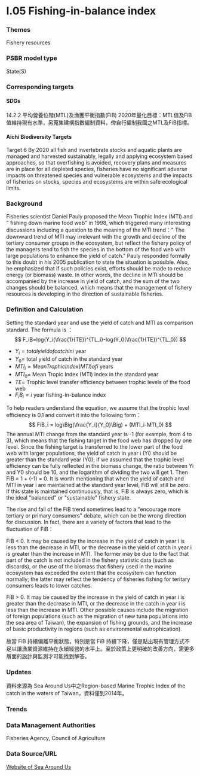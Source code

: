 # I.05 Fishing-in-balance index

<script type="text/javascript" src="http://cdn.mathjax.org/mathjax/latest/MathJax.js?config=TeX-AMS-MML_HTMLorMML"></script>

### Themes
Fishery resources
### PSBR model type
State(S)
### Corresponding targets
#### SDGs
14.2.2 平均營養位階(MTL)及漁獲平衡指數(FiB) 2020年量化目標：MTL值及FiB值維持現有水準，另蒐集建構指數編制資料，俾自行編制我國之MTL及FiB指標。
#### Aichi Biodiversity Targets
Target 6 By 2020 all fish and invertebrate stocks and aquatic plants are managed and harvested sustainably, legally and applying ecosystem based approaches, so that overfishing is avoided, recovery plans and measures are in place for all depleted species, fisheries have no significant adverse impacts on threatened species and vulnerable ecosystems and the impacts of fisheries on stocks, species and ecosystems are within safe ecological limits.
### Background
Fisheries scientist Daniel Pauly proposed the Mean Trophic Index (MTI) and " fishing down marine food web" in 1998, which triggered many interesting discussions including a question to the meaning of the MTI trend：" The downward trend of MTI may irrelevant with the growth and decline of the tertiary consumer groups in the ecosystem, but reflect the fishery policy of the managers tend to fish the species in the bottom of the food web with large populations to enhance the yield of catch." Pauly responded formally to this doubt in his 2005 publication to state the situation is possible. Also, he emphasized that if such policies exist, efforts should be made to reduce energy (or biomass) waste. In other words, the decline in MTI should be accompanied by the increase in yield of catch, and the sum of the two changes should be balanced, which means that the management of fishery resources is developing in the direction of sustainable fisheries.
### Definition and Calculation
Setting the standard year and use the yield of catch and MTI as comparison standard. The formula is ： $$ F_iB=log(Y_i(\frac{1}{TE})^{TL_i}-log(Y_0(\frac{1}{TE})^{TL_0}) $$
* $Y_i= total yield of catch in i$ year
* $Y_0=$ total yield of catch in the standard year
* $MTI_i= Mean Trophic Index (MTI) of i$ years
* $MTI_0=$ Mean Tropic Index (MTI) index in the standard year
* $TE=$ Trophic level transfer efficiency between trophic levels of the food web
* $F_iB_i= i$ year fishing-in-balance index

To help readers understand the equation, we assume that the trophic level efficiency is 0.1 and convert it into the following form： $$ FiB_i = log\Big(\frac{Y_i}{Y_0}\Big) + (MTI_i-MTI_0) $$ The annual MTI change from the standard year is -1 (for example, from 4 to 3), which means that the fishing target in the food web has dropped by one level. Since the fishing target is transferred to the lower part of the food web with larger populations, the yield of catch in year i (Yi) should be greater than the standard year (Y0); if we assumed that the trophic level efficiency can be fully reflected in the biomass change, the ratio between Yi and Y0 should be 10, and the logarithm of dividing the two will get 1. Then FiB = 1 + (-1) = 0. It is worth mentioning that when the yield of catch and MTI in year i are maintained at the standard year level, FiB will still be zero. If this state is maintained continuously, that is, FiB is always zero, which is the ideal "balanced" or "sustainable" fishery state.

The rise and fall of the FiB trend sometimes lead to a "encourage more tertiary or primary consumers" debate, which can be the wrong direction for discussion. In fact, there are a variety of factors that lead to the fluctuation of FiB：

FiB < 0. It may be caused by the increase in the yield of catch in year i is less than the decrease in MTI, or the decrease in the yield of catch in year i is greater than the increase in MTI. The former may be due to the fact that part of the catch is not included in the fishery statistic data (such as discards), or the use of the biomass that fishery used in the marine ecosystem has exceeded the extent that the ecosystem can function normally; the latter may reflect the tendency of fisheries fishing for teritary consumers leads to lower catches.

FiB > 0. It may be caused by the increase in the yield of catch in year i is greater than the decrease in MTI, or the decrease in the catch in year i is less than the increase in MTI. Other possible causes include the migration of foreign populations (such as the migration of new tuna populations into the sea area of Taiwan), the expansion of fishing grounds, and the increase of basic productivity in regions (such as environmental eutrophication).

故當 FiB 持續偏離平衡狀態，特別是當 FiB 持續下降，僅是點出現有管理方式不足以讓漁業資源維持在永續經營的水平上。至於政策上更明確的改善方向，需更多層面的設計與監測才可能找到解答。
### Updates
資料來源為 Sea Around Us中之Region-based Marine Trophic Index of the catch in the waters of Taiwan，資料僅到2014年。
### Trends
### Data Management Authorities
Fisheries Agency, Council of Agriculture
### Data Source/URL
[Website of Sea Around Us](http://www.seaaroundus.org/)